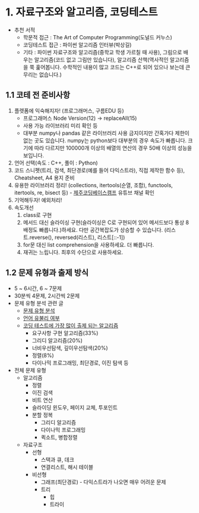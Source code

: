 # 1. 자료구조와 알고리즘, 코딩테스트

- 추천 서적
  - 학문적 접근 : The Art of Computer Programming(도널드 커누스)
  - 코딩테스트 접근 : 파이썬 알고리즘 인터뷰(박상길)
  - 기타 : 파이썬 자료구조와 알고리즘(중학교 학생 가르칠 때 사용), 그림으로 배우는 알고리즘(코드 없고 그림만 있습니다), 알고리즘 산책(역사적인 알고리즘을 쭉 훑어봅니다. 수학적인 내용이 많고 코드는 C++로 되어 있으나 보는데 큰 무리는 없습니다.)

## 1.1 코테 전 준비사항

1. 플렛폼에 익숙해지자! (프로그래머스, 구름EDU 등)
   - 프로그래머스 Node Version(12) -> replaceAll(15)
   - 사용 가능 라이브러리 미리 확인 등
   - 대부분 numpy나 pandas 같은 라이브러리 사용 금지이지만 간혹가다 제한이 없는 곳도 있습니다. numpy는 python보다 대부분의 경우 속도가 빠릅니다. 크기에 따라 다르지만 100000개 이상의 배열의 연산의 경우 50배 이상의 성능을 보입니다.
2. 언어 선택(속도 : C++, 풀이 : Python)
3. 코드 스니펫(트리, 검색, 최단경로(예를 들어 다익스트라), 직접 제작한 함수 등), Cheatsheet, A4 용지 준비
4. 유용한 라이브러리 정리! (collections, itertools(순열, 조합), functools, itertools, re, bisect 등) - [제주코딩베이스캠프](https://www.youtube.com/channel/UC4GnvNKtuJ4cqWsYjxNxAEQ) 유튜브 채널 확인
5. 기억해두자! 예외처리!
6. 속도개선
   1. class로 구현
   2. 메서드 대신 슬라이싱 구현(슬라이싱은 C로 구현되어 있어 메서드보다 통상 8배정도 빠릅니다.)하세요. 다만 공간복잡도가 상승할 수 있습니다. (리스트.reverse(), reversed(리스트), 리스트[::-1])
   3. for문 대신 list comprehension을 사용하세요. 더 빠릅니다.
   4. 재귀는 느립니다. 최후의 수단으로 사용하세요.

## 1.2 문제 유형과 출제 방식

- 5 ~ 6시간, 6 ~ 7문제
- 30분씩 4문제, 2시간씩 2문제
- 문제 유형 분석 관련 글
  - [문제 유형 분석](https://www.hanbit.co.kr/media/channel/view.html?cms_code=CMS4385594264)
  - [언어 유불리 여부](https://www.hanbit.co.kr/media/channel/view.html?cms_code=CMS9145550324&cate_cd=)
  - [코딩 테스트에 가장 많이 출제 되는 알고리즘](https://www.hanbit.co.kr/media/channel/view.html?cms_code=CMS7793635735&cate_cd=)
    - 요구사항 구현 알고리즘(33%)
    - 그리디 알고리즘(20%)
    - 너비우선탐색, 깊이우선탐색(20%)
    - 정렬(8%)
    - 다이나믹 프로그래밍, 최단경로, 이진 탐색 등
- 전체 문제 유형
  - 알고리즘
    - 정렬
    - 이진 검색
    - 비트 연산
    - 슬라이딩 윈도우, 페이지 교체, 투포인트
    - 분할 정복
      - 그리디 알고리즘
      - 다이나믹 프로그래밍
      - 퀵소트, 병합정렬
  - 자료구조
    - 선형
      - 스택과 큐, 데크
      - 연결리스트, 해시 테이블
    - 비선형
      - 그래프(최단경로) - 다익스트라가 나오면 매우 어려운 문제
      - 트리
        - 힙
        - 트라이
